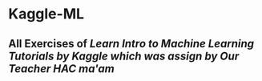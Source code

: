 # Kaggle-ML
<h2> All Exercises of  <blockquotes> <cite> Learn Intro to Machine Learning Tutorials by Kaggle which was assign by Our Teacher HAC ma'am</cite> </blockquotes> </h2>
